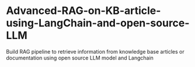 # Advanced-RAG-on-KB-article-using-LangChain-and-open-source-LLM
Build RAG pipeline to retrieve information from knowledge base articles or documentation using open source LLM model and Langchain 
